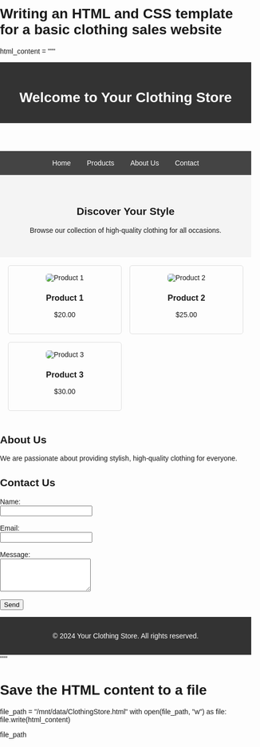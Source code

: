 # Writing an HTML and CSS template for a basic clothing sales website

html_content = """
<!DOCTYPE html>
<html lang="en">
<head>
    <meta charset="UTF-8">
    <meta name="viewport" content="width=device-width, initial-scale=1.0">
    <title>Clothing Store</title>
    <style>
        body {
            font-family: Arial, sans-serif;
            margin: 0;
            padding: 0;
            box-sizing: border-box;
        }
        header {
            background-color: #333;
            color: white;
            padding: 1rem;
            text-align: center;
        }
        nav {
            display: flex;
            justify-content: center;
            background-color: #444;
        }
        nav a {
            color: white;
            text-decoration: none;
            padding: 1rem;
        }
        nav a:hover {
            background-color: #555;
        }
        .hero {
            text-align: center;
            padding: 2rem;
            background-color: #f4f4f4;
        }
        .products {
            display: grid;
            grid-template-columns: repeat(auto-fit, minmax(200px, 1fr));
            gap: 1rem;
            padding: 1rem;
        }
        .product {
            border: 1px solid #ddd;
            border-radius: 5px;
            text-align: center;
            padding: 1rem;
        }
        .product img {
            max-width: 100%;
            border-radius: 5px;
        }
        footer {
            text-align: center;
            padding: 1rem;
            background-color: #333;
            color: white;
        }
    </style>
</head>
<body>

<header>
    <h1>Welcome to Your Clothing Store</h1>
</header>

<nav>
    <a href="#home">Home</a>
    <a href="#products">Products</a>
    <a href="#about">About Us</a>
    <a href="#contact">Contact</a>
</nav>

<div class="hero" id="home">
    <h2>Discover Your Style</h2>
    <p>Browse our collection of high-quality clothing for all occasions.</p>
</div>

<section class="products" id="products">
    <div class="product">
        <img src="https://via.placeholder.com/150" alt="Product 1">
        <h3>Product 1</h3>
        <p>$20.00</p>
    </div>
    <div class="product">
        <img src="https://via.placeholder.com/150" alt="Product 2">
        <h3>Product 2</h3>
        <p>$25.00</p>
    </div>
    <div class="product">
        <img src="https://via.placeholder.com/150" alt="Product 3">
        <h3>Product 3</h3>
        <p>$30.00</p>
    </div>
</section>

<section id="about">
    <h2>About Us</h2>
    <p>We are passionate about providing stylish, high-quality clothing for everyone.</p>
</section>

<section id="contact">
    <h2>Contact Us</h2>
    <form>
        <label for="name">Name:</label><br>
        <input type="text" id="name" name="name" required><br><br>
        <label for="email">Email:</label><br>
        <input type="email" id="email" name="email" required><br><br>
        <label for="message">Message:</label><br>
        <textarea id="message" name="message" rows="4" required></textarea><br><br>
        <button type="submit">Send</button>
    </form>
</section>

<footer>
    <p>&copy; 2024 Your Clothing Store. All rights reserved.</p>
</footer>

</body>
</html>
"""

# Save the HTML content to a file
file_path = "/mnt/data/ClothingStore.html"
with open(file_path, "w") as file:
    file.write(html_content)

file_path
